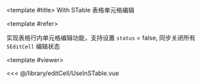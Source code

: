 <CodeRunner>
  
<template #title>
With STable 表格单元格编辑
</template>
  
<template #refer>

实现表格行内单元格编辑功能，支持设置 `status` = false, 同步关闭所有 `SEditCell` 编辑状态

</template>
  
<template #viewer>
  <Viewer />
</template>
  
<<< @/library/editCell/UseInSTable.vue
  
</CodeRunner>

<script setup lang="ts">
import Viewer from '@/library/editCell/UseInSTable.vue'
</script>
